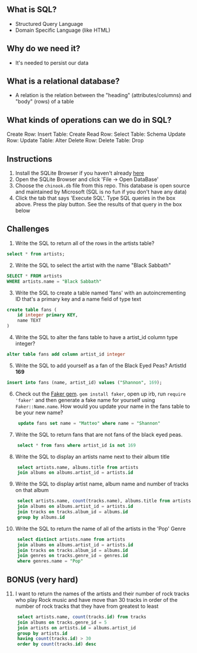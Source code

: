 ## What is SQL?
- Structured Query Language
- Domain Specific Language (like HTML)

## Why do we need it?
- It's needed to persist our data

## What is a relational database?
- A relation is the relation between the "heading" (attributes/columns) and "body" (rows) of a table

## What kinds of operations can we do in SQL?
Create
    Row: Insert
    Table: Create
Read
    Row: Select
    Table: Schema
Update
    Row: Update
    Table: Alter
Delete
    Row: Delete
    Table: Drop

## Instructions

1. Install the SQLite Browser if you haven't already [here](http://sqlitebrowser.org/)
2. Open the SQLite Browser and click 'File -> Open DataBase'
3. Choose the `chinook.db` file from this repo. This database is open source and maintained by Microsoft (SQL is no fun if you don't have any data)
4. Click the tab that says 'Execute SQL'. Type SQL queries in the box above. Press the play button. See the results of that query in the box below

## Challenges

1. Write the SQL to return all of the rows in the artists table?

```SQL
select * from artists;
```

2. Write the SQL to select the artist with the name "Black Sabbath"

```SQL
SELECT * FROM artists
WHERE artists.name = "Black Sabbath"
```

3. Write the SQL to create a table named 'fans' with an autoincrementing ID that's a primary key and a name field of type text

```sql
create table fans (
	id integer primary KEY,
	name TEXT
)
```

4. Write the SQL to alter the fans table to have a artist_id column type integer?

```sql
alter table fans add column artist_id integer
```

5. Write the SQL to add yourself as a fan of the Black Eyed Peas? ArtistId **169**

```sql
insert into fans (name, artist_id) values ("Shannon", 169);
```

6. Check out the [Faker gem](https://github.com/stympy/faker). `gem install faker`, open up irb, run `require 'faker'` and then generate a fake name for yourself using `Faker::Name.name`. How would you update your name in the fans table to be your new name?

   ```sql
    update fans set name = "Matteo" where name = "Shannon"
   ```

7. Write the SQL to return fans that are not fans of the black eyed peas.

```sql
    select * from fans where artist_id is not 169
```

8. Write the SQL to display an artists name next to their album title

```sql
    select artists.name, albums.title from artists
    join albums on albums.artist_id = artists.id
```

9. Write the SQL to display artist name, album name and number of tracks on that album

```sql
    select artists.name, count(tracks.name), albums.title from artists
    join albums on albums.artist_id = artists.id
    join tracks on tracks.album_id = albums.id
    group by albums.id
```

10. Write the SQL to return the name of all of the artists in the 'Pop' Genre

```sql
    select distinct artists.name from artists
    join albums on albums.artist_id = artists.id
    join tracks on tracks.album_id = albums.id
    join genres on tracks.genre_id = genres.id
	where genres.name = "Pop"
```

## BONUS (very hard)

11. I want to return the names of the artists and their number of rock tracks
    who play Rock music
    and have move than 30 tracks
    in order of the number of rock tracks that they have
    from greatest to least

```sql
    select artists.name, count(tracks.id) from tracks
    join albums on tracks.genre_id = 5
	join artists on artists.id = albums.artist_id
	group by artists.id
	having count(tracks.id) > 30
	order by count(tracks.id) desc
```
